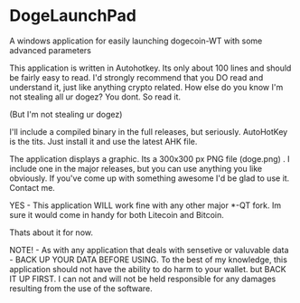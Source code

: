 DogeLaunchPad
=============

A windows application for easily launching dogecoin-WT with some advanced parameters


This application is written in Autohotkey. Its only about 100 lines and should be fairly easy to read. I'd strongly recommend that you DO read and understand it, just like anything crypto related. How else do you know I'm not stealing all
ur dogez? You dont. So read it.

(But I'm not stealing ur dogez)

I'll include a compiled binary in the full releases, but seriously. AutoHotKey is the tits. Just install it and use the latest AHK file.


The application displays a graphic. Its a 300x300 px PNG file (doge.png) . I include one in the major releases, but you can use anything you like obviously. If you've come up with something awesome I'd be glad to use it. Contact me.


YES - This application WILL work fine with any other major *-QT fork. Im sure it would come in handy for both Litecoin and Bitcoin.


Thats about it for now.



NOTE! - As with any application that deals with sensetive or valuvable data - BACK UP YOUR DATA BEFORE USING. To the best of my knowledge, this application should not have the ability to do harm to your wallet. but BACK IT UP FIRST. I can not and will not be held responsible for any damages resulting from the use of the software.
